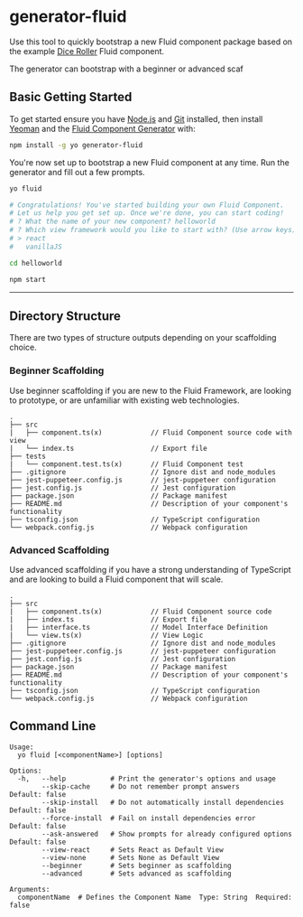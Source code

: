 # generator-fluid

Use this tool to quickly bootstrap a new Fluid component package based on the example [Dice Roller](//TODO:Add-Link) Fluid component.

The generator can bootstrap with a beginner or advanced scaf

## Basic Getting Started

To get started ensure you have [Node.js](https://nodejs.org/en/) and [Git](https://git-scm.com/) installed, then install [Yeoman](https://yeoman.io/) and the [Fluid Component Generator](https://www.npmjs.com/package/generator-fluid) with:

````bash
npm install -g yo generator-fluid
````

You're now set up to bootstrap a new Fluid component at any time. Run the generator and fill out a few prompts.

````bash
yo fluid

# Congratulations! You've started building your own Fluid Component.
# Let us help you get set up. Once we're done, you can start coding!
# ? What the name of your new component? helloworld
# ? Which view framework would you like to start with? (Use arrow keys) react
# > react
#   vanillaJS

cd helloworld

npm start
````

---

## Directory Structure

There are two types of structure outputs depending on your scaffolding choice.

### Beginner Scaffolding

Use beginner scaffolding if you are new to the Fluid Framework, are looking to prototype, or are unfamiliar with
existing web technologies.

```text
.
├── src
|   ├── component.ts(x)            // Fluid Component source code with view
|   └── index.ts                   // Export file
├── tests
|   └── component.test.ts(x)       // Fluid Component test
├── .gitignore                     // Ignore dist and node_modules
├── jest-puppeteer.config.js       // jest-puppeteer configuration
├── jest.config.js                 // Jest configuration
├── package.json                   // Package manifest
├── README.md                      // Description of your component's functionality
├── tsconfig.json                  // TypeScript configuration
└── webpack.config.js              // Webpack configuration
```

### Advanced Scaffolding

Use advanced scaffolding if you have a strong understanding of TypeScript and are looking to build a Fluid component that will scale.

```text
.
├── src
|   ├── component.ts(x)            // Fluid Component source code
|   ├── index.ts                   // Export file
|   ├── interface.ts               // Model Interface Definition
|   └── view.ts(x)                 // View Logic
├── .gitignore                     // Ignore dist and node_modules
├── jest-puppeteer.config.js       // jest-puppeteer configuration
├── jest.config.js                 // Jest configuration
├── package.json                   // Package manifest
├── README.md                      // Description of your component's functionality
├── tsconfig.json                  // TypeScript configuration
└── webpack.config.js              // Webpack configuration
```

## Command Line

```text
Usage:
  yo fluid [<componentName>] [options]

Options:
  -h,   --help           # Print the generator's options and usage
        --skip-cache     # Do not remember prompt answers               Default: false
        --skip-install   # Do not automatically install dependencies    Default: false
        --force-install  # Fail on install dependencies error           Default: false
        --ask-answered   # Show prompts for already configured options  Default: false
        --view-react     # Sets React as Default View
        --view-none      # Sets None as Default View
        --beginner       # Sets beginner as scaffolding
        --advanced       # Sets advanced as scaffolding

Arguments:
  componentName  # Defines the Component Name  Type: String  Required: false
```

